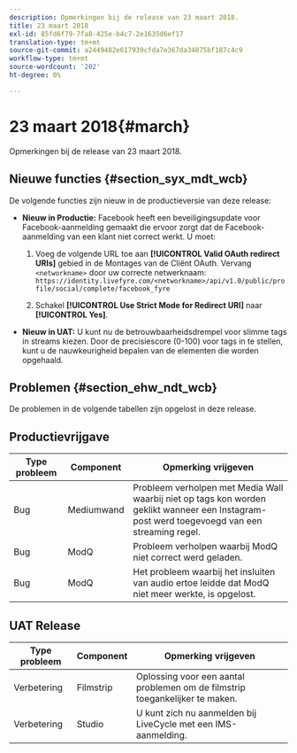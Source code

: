 ```yaml
---
description: Opmerkingen bij de release van 23 maart 2018.
title: 23 maart 2018
exl-id: 85fd6f79-7fa8-425e-b4c7-2e1635d6ef17
translation-type: tm+mt
source-git-commit: a2449482e617939cfda7e367da34875bf187c4c9
workflow-type: tm+mt
source-wordcount: '202'
ht-degree: 0%

---
```


# 23 maart 2018{#march}

Opmerkingen bij de release van 23 maart 2018.

## Nieuwe functies {#section_syx_mdt_wcb}

De volgende functies zijn nieuw in de productieversie van deze release:

* **Nieuw in Productie:** Facebook heeft een beveiligingsupdate voor Facebook-aanmelding gemaakt die ervoor zorgt dat de Facebook-aanmelding van een klant niet correct werkt. U moet:

   1. Voeg de volgende URL toe aan **[!UICONTROL Valid OAuth redirect URIs]** gebied in de Montages van de Cliënt OAuth. Vervang `<networkname>` door uw correcte netwerknaam:
      `https://identity.livefyre.com/<networkname>/api/v1.0/public/profile/social/complete/facebook_fyre`

   1. Schakel **[!UICONTROL Use Strict Mode for Redirect URI]** naar **[!UICONTROL Yes]**.

* **Nieuw in UAT:** U kunt nu de betrouwbaarheidsdrempel voor slimme tags in streams kiezen. Door de precisiescore (0-100) voor tags in te stellen, kunt u de nauwkeurigheid bepalen van de elementen die worden opgehaald.

## Problemen {#section_ehw_ndt_wcb}

De problemen in de volgende tabellen zijn opgelost in deze release.

## Productievrijgave

| **Type probleem** | **Component** | **Opmerking vrijgeven** |
|---|---|---|
| Bug | Mediumwand | Probleem verholpen met Media Wall waarbij niet op tags kon worden geklikt wanneer een Instagram-post werd toegevoegd van een streaming regel. |
| Bug | ModQ | Probleem verholpen waarbij ModQ niet correct werd geladen. |
| Bug | ModQ | Het probleem waarbij het insluiten van audio ertoe leidde dat ModQ niet meer werkte, is opgelost. |

## UAT Release

| **Type probleem** | **Component** | **Opmerking vrijgeven** |
|---|---|---|
| Verbetering | Filmstrip | Oplossing voor een aantal problemen om de filmstrip toegankelijker te maken. |
| Verbetering | Studio | U kunt zich nu aanmelden bij LiveCycle met een IMS-aanmelding. |
